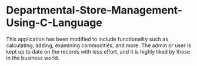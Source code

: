 # Departmental-Store-Management-Using-C-Language
This application has been modified to include functionality such as calculating, adding, examining commodities, and more. The admin or user is kept up to date on the records with less effort, and it is highly liked by those in the business world.
